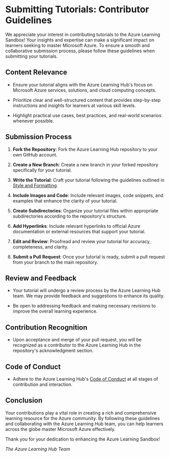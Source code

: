 # Submitting Tutorials: Contributor Guidelines

We appreciate your interest in contributing tutorials to the Azure Learning Sandbox! Your insights and expertise can make a significant impact on learners seeking to master Microsoft Azure. To ensure a smooth and collaborative submission process, please follow these guidelines when submitting your tutorials.

## Content Relevance

- Ensure your tutorial aligns with the Azure Learning Hub's focus on Microsoft Azure services, solutions, and cloud computing concepts.

- Prioritize clear and well-structured content that provides step-by-step instructions and insights for learners at various skill levels.

- Highlight practical use cases, best practices, and real-world scenarios whenever possible.

## Submission Process

1. **Fork the Repository**: Fork the Azure Learning Hub repository to your own GitHub account.

2. **Create a New Branch**: Create a new branch in your forked repository specifically for your tutorial.

3. **Write the Tutorial**: Craft your tutorial following the guidelines outlined in [Style and Formatting](StyleFormatting.md).

4. **Include Images and Code**: Include relevant images, code snippets, and examples that enhance the clarity of your tutorial.

5. **Create Subdirectories**: Organize your tutorial files within appropriate subdirectories according to the repository's structure.

6. **Add Hyperlinks**: Include relevant hyperlinks to official Azure documentation or external resources that support your tutorial.

7. **Edit and Review**: Proofread and review your tutorial for accuracy, completeness, and clarity.

8. **Submit a Pull Request**: Once your tutorial is ready, submit a pull request from your branch to the main repository.

## Review and Feedback

- Your tutorial will undergo a review process by the Azure Learning Hub team. We may provide feedback and suggestions to enhance its quality.

- Be open to addressing feedback and making necessary revisions to improve the overall learning experience.

## Contribution Recognition

- Upon acceptance and merge of your pull request, you will be recognized as a contributor to the Azure Learning Hub in the repository's acknowledgment section.

## Code of Conduct

- Adhere to the Azure Learning Hub's [Code of Conduct](CodeOfConduct.md) at all stages of contribution and interaction.

## Conclusion

Your contributions play a vital role in creating a rich and comprehensive learning resource for the Azure community. By following these guidelines and collaborating with the Azure Learning Hub team, you can help learners across the globe master Microsoft Azure effectively.

Thank you for your dedication to enhancing the Azure Learning Sandbox!

_The Azure Learning Hub Team_
